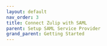 ```yaml
---
layout: default
nav_order: 3
title: Connect Zulip with SAML
parent: Setup SAML Service Provider
grand_parent: Getting Started
---
```

